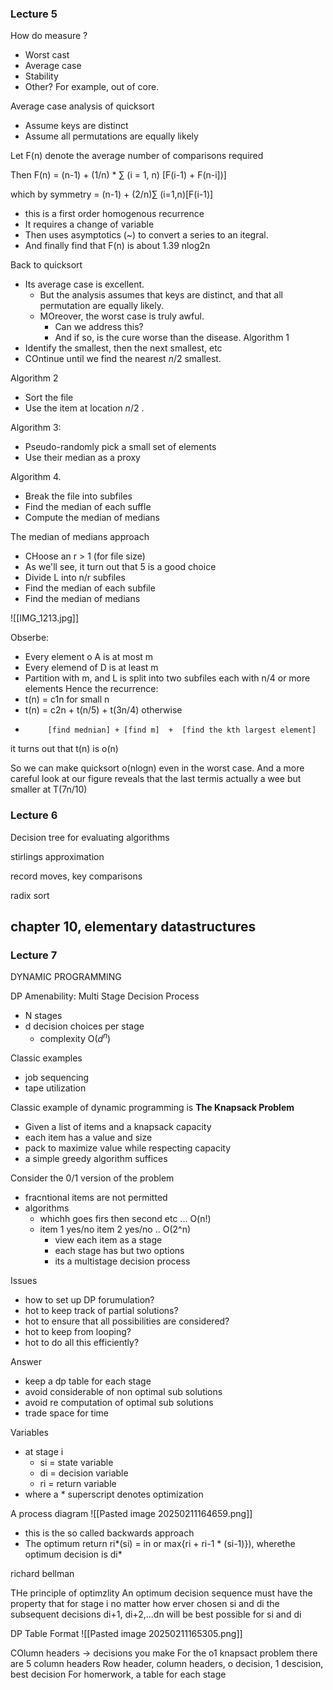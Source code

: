 ### Lecture 5

How do measure ?
- Worst cast
- Average case
- Stability
- Other? For example, out of core.

Average case analysis of quicksort
- Assume keys are distinct
- Assume all permutations are equally likely

Let F(n) denote the average number of comparisons required

Then F(n) = (n-1) + (1/n) * $\sum$ (i = 1, n) [F(i-1) + F(n-i])]
 
 which by symmetry = (n-1) + (2/n)$\sum$ (i=1,n)[F(i-1)]
 - this is a first order homogenous recurrence
 - It requires a change of variable
 - Then uses asymptotics (~) to convert a series to an itegral.
 - And finally find that F(n) is about 1.39 nlog2n   

Back to quicksort
- Its average case is excellent.
	- But the analysis assumes that keys are distinct, and that all permutation are equally likely.
	- MOreover, the worst case is truly awful.
		- Can we address this?
		- And if so, is the cure worse than the disease.
Algorithm 1
- Identify the smallest, then the next smallest, etc
- COntinue until we find the nearest $n/2$ smallest.

Algorithm 2
- Sort the file
- Use the item at location $n/2$ .

Algorithm 3:
- Pseudo-randomly pick a small set of elements
- Use their median as a proxy

Algorithm 4.
- Break the file into subfiles
- Find the median of each suffle
- Compute the median of medians

The median of medians approach
- CHoose an r > 1 (for file size)
- As we'll see, it turn out that 5 is a good choice
- Divide L into n/r subfiles
- Find the median of each subfile
- Find the median of medians

![[IMG_1213.jpg]]

Obserbe:
- Every element o A is at most m
- Every elemend of D is at least m
- Partition with m, and L  is split into two subfiles each with n/4 or more elements
Hence the recurrence:
- t(n) = c1n for small n
- t(n) = c2n + t(n/5) + t(3n/4) otherwise
-          [find mednian] + [find m]  +  [find the kth largest element]
it turns out that t(n) is o(n)

So we can make quicksort o(nlogn) even in the worst case. And a more careful look at our figure reveals that the last termis actually a wee but smaller at T(7n/10)


### Lecture 6

Decision tree for evaluating algorithms

stirlings approximation

record moves, key comparisons

radix sort

chapter 10, elementary datastructures
- 


### Lecture 7

DYNAMIC PROGRAMMING

DP Amenability: Multi Stage Decision Process
- N stages
- d decision choices per stage
	- complexity O($d^n$)

Classic examples
- job sequencing
- tape utilization

Classic example of dynamic programming is **The Knapsack Problem**
- Given a list of items and a knapsack capacity
- each item has a value and size
- pack to maximize value while respecting capacity
- a simple greedy algorithm suffices

Consider the 0/1 version of the problem
- fracntional items are not permitted
- algorithms
	- whichh goes firs  then second etc ... O(n!)
	- item 1 yes/no item 2 yes/no .. O(2^n)
		- view each item as a stage
		- each stage has but two options
		- its a multistage decision process

Issues
- how to set up DP forumulation?
- hot to keep track of partial solutions?
- hot to ensure that all possibilities are considered?
- hot to keep from looping?
- hot to do all this efficiently?

Answer
- keep a dp table for each stage
- avoid considerable of non optimal sub solutions
- avoid re computation of optimal sub solutions
- trade space for time

Variables
- at stage i
	- si = state variable
	- di = decision variable
	- ri = return variable
- where a * superscript denotes optimization

A process diagram
![[Pasted image 20250211164659.png]]
- this is the so called backwards approach
- The optimum return ri*(si) = in or max{ri + ri-1 * (si-1)}), wherethe optimum decision is di*


richard bellman

THe principle of optimzlity
An optimum decision sequence must have the property that for stage i no matter how erver chosen si and di the subsequent decisions di+1, di+2,...dn will be best possible for si and di

DP Table Format
![[Pasted image 20250211165305.png]]

COlumn headers -> decisions you make
For the o1 knapsact problem there are 5 column headers
	Row header, column headers, o decision, 1 descision, best decision
For homerwork, a table for each stage

